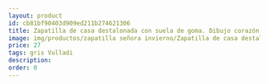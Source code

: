 ```yaml
---
layout: product
id: cb81bf90403d909ed211b274621306
title: Zapatilla de casa destalonada con suela de goma. Dibujo corazón
image: img/productos/zapatilla señora invierno/Zapatilla de casa destalonada con suela de goma. Dibujo corazón=27=gris Vulladi.webp
price: 27
tags: gris Vulladi
description: 
order: 0
---
```

